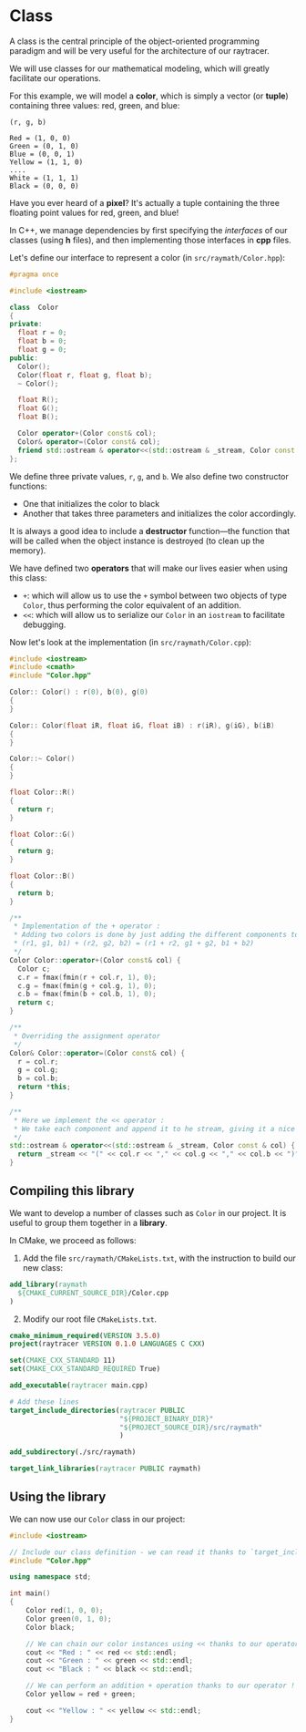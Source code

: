 # Class

A class is the central principle of the object-oriented programming paradigm and will be very useful for the architecture of our raytracer.

We will use classes for our mathematical modeling, which will greatly facilitate our operations.

For this example, we will model a **color**, which is simply a vector (or **tuple**) containing three values: red, green, and blue:
 

```
(r, g, b)

Red = (1, 0, 0)
Green = (0, 1, 0)
Blue = (0, 0, 1)
Yellow = (1, 1, 0)
....
White = (1, 1, 1)
Black = (0, 0, 0)
```

Have you ever heard of a **pixel**? It's actually a tuple containing the three floating point values for red, green, and blue!

In C++, we manage dependencies by first specifying the *interfaces* of our classes (using **h** files), and then implementing those interfaces in **cpp** files.

Let's define our interface to represent a color (in `src/raymath/Color.hpp`):


```cpp
#pragma once

#include <iostream>

class  Color
{
private:
  float r = 0;
  float b = 0;
  float g = 0;
public:
  Color();
  Color(float r, float g, float b);
  ~ Color();

  float R();
  float G();
  float B();

  Color operator+(Color const& col);
  Color& operator=(Color const& col);
  friend std::ostream & operator<<(std::ostream & _stream, Color const & col);
};
```

We define three private values, `r`, `g`, and `b`. We also define two constructor functions:

- One that initializes the color to black
- Another that takes three parameters and initializes the color accordingly.
  
It is always a good idea to include a **destructor** function—the function that will be called when the object instance is destroyed (to clean up the memory).

We have defined two **operators** that will make our lives easier when using this class:

- `+`: which will allow us to use the `+` symbol between two objects of type `Color`, thus performing the color equivalent of an addition.
- `<<`: which will allow us to serialize our `Color` in an `iostream` to facilitate debugging.

Now let's look at the implementation (in `src/raymath/Color.cpp`):


```cpp
#include <iostream>
#include <cmath>
#include "Color.hpp"

Color:: Color() : r(0), b(0), g(0)
{  
}

Color:: Color(float iR, float iG, float iB) : r(iR), g(iG), b(iB)
{  
}

Color::~ Color()
{
}

float Color::R()
{
  return r;
}

float Color::G()
{
  return g;
}

float Color::B()
{
  return b;
}

/**
 * Implementation of the + operator :
 * Adding two colors is done by just adding the different components together :
 * (r1, g1, b1) + (r2, g2, b2) = (r1 + r2, g1 + g2, b1 + b2)
 */
Color Color::operator+(Color const& col) {
  Color c;
  c.r = fmax(fmin(r + col.r, 1), 0);
  c.g = fmax(fmin(g + col.g, 1), 0);
  c.b = fmax(fmin(b + col.b, 1), 0);
  return c;
}

/**
 * Overriding the assignment operator
 */
Color& Color::operator=(Color const& col) {
  r = col.r;
  g = col.g;
  b = col.b;
  return *this;
}

/**
 * Here we implement the << operator :
 * We take each component and append it to he stream, giving it a nice form on the console
 */
std::ostream & operator<<(std::ostream & _stream, Color const & col) {  
  return _stream << "(" << col.r << "," << col.g << "," << col.b << ")";
}
```

## Compiling this library

We want to develop a number of classes such as `Color` in our project. It is useful to group them together in a **library**.

In CMake, we proceed as follows:

1. Add the file `src/raymath/CMakeLists.txt`, with the instruction to build our new class:


```cmake
add_library(raymath 
  ${CMAKE_CURRENT_SOURCE_DIR}/Color.cpp
)
```

2. Modify our root file `CMakeLists.txt`.


```cmake
cmake_minimum_required(VERSION 3.5.0)
project(raytracer VERSION 0.1.0 LANGUAGES C CXX)

set(CMAKE_CXX_STANDARD 11)
set(CMAKE_CXX_STANDARD_REQUIRED True)

add_executable(raytracer main.cpp)

# Add these lines
target_include_directories(raytracer PUBLIC
                           "${PROJECT_BINARY_DIR}"
                           "${PROJECT_SOURCE_DIR}/src/raymath"
                           )

add_subdirectory(./src/raymath)

target_link_libraries(raytracer PUBLIC raymath)
```

## Using the library

We can now use our `Color` class in our project:

```cpp
#include <iostream>

// Include our class definition - we can read it thanks to `target_include_directories`
#include "Color.hpp"

using namespace std;

int main()
{    
    Color red(1, 0, 0);
    Color green(0, 1, 0);
    Color black;

    // We can chain our color instances using << thanks to our operator !
    cout << "Red : " << red << std::endl;
    cout << "Green : " << green << std::endl;
    cout << "Black : " << black << std::endl;

    // We can perform an addition + operation thanks to our operator !
    Color yellow = red + green;

    cout << "Yellow : " << yellow << std::endl;    
}

```
